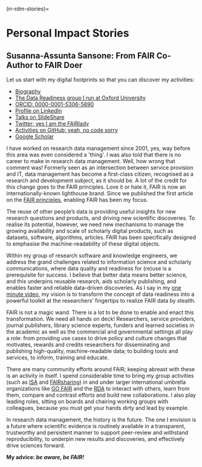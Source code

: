 (rr-rdm-stories)=
# Personal Impact Stories

## Susanna-Assunta Sansone: From FAIR Co-Author to FAIR Doer

Let us start with my digital footprints so that you can discover my activities:

- [Biography](https://www.eng.ox.ac.uk/people/susanna-assunta-sansone)
- [The Data Readiness group I run at Oxford University](https://sansonegroup.eng.ox.ac.uk)
- [ORCID: 0000-0001-5306-5690](https://orcid.org/0000-0001-5306-5690)
- [Profile on LinkedIn](https://uk.linkedin.com/in/sasansone)
- [Talks on SlideShare](https://www.slideshare.net/SusannaSansone)
- [Twitter; yes I am the FAIRlady](https://twitter.com/SusannaASansone)
- [Activities on GitHub; yeah, no code sorry](https://github.com/SusannaSansone)
- [Google Scholar](https://scholar.google.co.uk/citations?user=gfJ8wsIAAAAJ&hl=en)

I have worked on research data management since 2001, yes, way before this area was even considered a 'thing'.
I was also told that there is no career to make in research data management.
Well, how wrong that comment was!
Formerly seen as an intersection between service provision and IT, data management has become a first-class citizen, recognised as a research and development subject, as it should be.
A lot of the credit for this change goes to the FAIR principles.
Love it or hate it, FAIR is now an internationally-known lighthouse brand.
Since we published the first article on the [FAIR principles](https://doi.org/10.1038/sdata.2016.18), enabling FAIR has been my focus.

The reuse of other people’s data is providing useful insights for new research questions and products, and driving new scientific discoveries.
To realise its potential, however, we need new mechanisms to manage the growing availability and scale of scholarly digital products, such as datasets, software, algorithms, articles.
FAIR has been specifically designed to emphasise the machine-readability of these digital objects.

Within my group of research software and knowledge engineers, we address the grand challenges related to information science and scholarly communications, where data quality and readiness for (re)use is a prerequisite for success.
I believe that better data means better science, and this underpins reusable research, aids scholarly publishing, and enables faster and reliable data-driven discoveries.
As I say in my [one minute video](https://youtu.be/3VDw7XIulIk), my vision is to transform the concept of data readiness into a powerful toolkit at the researchers’ fingertips to realize FAIR data by stealth.

FAIR is not a magic wand. 
There is a lot to be done to enable and enact this transformation.
We need all hands on deck!
Researchers, service providers, journal publishers, library science experts, funders and learned societies in the academic as well as the commercial and governmental settings all play a role:
from providing use cases to drive policy and culture changes that motivates, rewards and credits researchers for disseminating and publishing high-quality, machine-readable data; to building tools and services, to inform, training and educate.

There are many community efforts around FAIR; keeping abreast with these is an activity in itself.
I spend considerable time to bring my group activities (such as [ISA](https://isa-tools.org) and [FAIRsharing](https://fairsharing.org)) in and under larger international umbrella organizations like [GO FAIR](https://www.go-fair.org/implementation-networks/overview/fair-strepo) and the [RDA](http://dx.doi.org/10.15497/RDA00030) to interact with others, learn from them, compare and contrast efforts and build new collaborations.
I also play leading roles, sitting on boards and chairing working groups with colleagues, because you must get your hands dirty and lead by example.

In research data management, the history is the future.
The one I envision is a future where scientific evidence is routinely available in a transparent, trustworthy and persistent manner to support peer-review and withstand reproducibility, to underpin new results and discoveries, and effectively drive sciences forward.

**My advice: _be aware, be FAIR!_**
